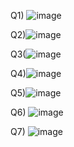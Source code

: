Q1) ![image](https://github.com/ukkashah11/PF-Fall-2023/assets/115150510/e827f02a-1702-4b55-b049-215c6d12e44a)

Q2)![image](https://github.com/ukkashah11/PF-Fall-2023/assets/115150510/3b775eea-4970-4894-82b5-2f031e9230aa)

Q3(![image](https://github.com/ukkashah11/PF-Fall-2023/assets/115150510/5a04e1e0-3912-42fb-9ac6-af1a0b2242bb)

Q4)![image](https://github.com/ukkashah11/PF-Fall-2023/assets/115150510/8551b177-91ea-436d-b89c-180d10f09a1c)

Q5)![image](https://github.com/ukkashah11/PF-Fall-2023/assets/115150510/1e2240eb-1ea6-4353-a8ca-fbedff22f926)

Q6) ![image](https://github.com/ukkashah11/PF-Fall-2023/assets/115150510/f710a620-9218-47f3-9239-987fc5a04b69)

Q7) ![image](https://github.com/ukkashah11/PF-Fall-2023/assets/115150510/5cf83c85-2979-41f0-9ec6-18472ed48dcc)



